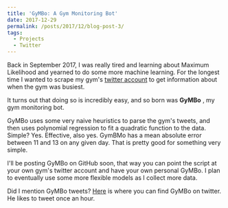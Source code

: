 ```yaml
---
title: 'GyMBo: A Gym Monitoring Bot'
date: 2017-12-29
permalink: /posts/2017/12/blog-post-3/
tags:
  - Projects
  - Twitter
---
```


Back in September 2017, I was really tired and learning about Maximum Likelihood and yearned to do some more machine learning.  For the longest time I wanted to scrape my gym's [twitter account](https://twitter.com/WesternWeightRm?lang=en) to get information about when the gym was busiest. 

It turns out that doing so is incredibly easy, and so born was __GyMBo__ , my  gym monitoring bot.

GyMBo uses some very naive heuristics to parse the gym's tweets, and then uses polynomial regression to fit a quadratic function to the data.  Simple? Yes.  Effective, also yes.  GymBMo has a mean absolute error between 11 and 13 on any given day. That is pretty good for something very simple.

I'll be posting GyMBo on GitHub soon, that way you can point the script at your own gym's twitter account and have your own personal GyMBo. I plan to eventually use some more flexible models as I collect more data.


Did I mention GyMBo tweets?  [Here](https://twitter.com/WesternGymBot?lang=en) is where you can find GyMBo on twitter.  He likes to tweet once an hour.